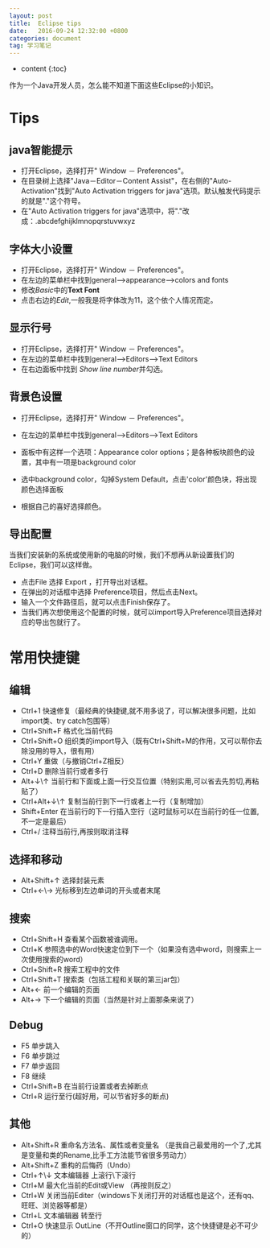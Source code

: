 ```yaml
---
layout: post
title:  Eclipse tips
date:   2016-09-24 12:32:00 +0800
categories: document
tag: 学习笔记
---
```


* content
{:toc}


作为一个Java开发人员，怎么能不知道下面这些Eclipse的小知识。


Tips
==
java智能提示 
---

- 打开Eclipse，选择打开" Window － Preferences"。
- 在目录树上选择"Java－Editor－Content Assist"，在右侧的"Auto-Activation"找到"Auto Activation triggers for java"选项。默认触发代码提示的就是"."这个符号。
- 在"Auto Activation triggers for java"选项中，将"."改成：.abcdefghijklmnopqrstuvwxyz
 

字体大小设置
----
- 打开Eclipse，选择打开" Window － Preferences"。
- 在左边的菜单栏中找到general-->appearance-->colors and fonts
- 修改*Basic*中的**Text Font**
- 点击右边的*Edit*,一般我是将字体改为11，这个依个人情况而定。

显示行号
--

- 打开Eclipse，选择打开" Window － Preferences"。
- 在左边的菜单栏中找到general-->Editors-->Text Editors
- 在右边面板中找到 *Show line number*并勾选。


背景色设置
---

- 打开Eclipse，选择打开" Window － Preferences"。
- 在左边的菜单栏中找到general-->Editors-->Text Editors

-  面板中有这样一个选项：Appearance color options；是各种板块颜色的设置，其中有一项是background color
-  选中background color，勾掉System Default，点击'color'颜色块，将出现颜色选择面板
-  根据自己的喜好选择颜色。

导出配置
---
当我们安装新的系统或使用新的电脑的时候，我们不想再从新设置我们的Eclipse，我们可以这样做。

- 点击File 选择 Export ，打开导出对话框。
- 在弹出的对话框中选择 Preference项目，然后点击Next。
- 输入一个文件路径后，就可以点击Finish保存了。
- 当我们再次想使用这个配置的时候，就可以import导入Preference项目选择对应的导出包就行了。


	
常用快捷键
==

编辑
--

- Ctrl+1 快速修复（最经典的快捷键,就不用多说了，可以解决很多问题，比如import类、try catch包围等）
- Ctrl+Shift+F 格式化当前代码
- Ctrl+Shift+O 组织类的import导入（既有Ctrl+Shift+M的作用，又可以帮你去除没用的导入，很有用）
- Ctrl+Y 重做（与撤销Ctrl+Z相反）
- Ctrl+D 删除当前行或者多行
- Alt+↓\↑ 当前行和下面或上面一行交互位置（特别实用,可以省去先剪切,再粘贴了）
- Ctrl+Alt+↓\↑ 复制当前行到下一行或者上一行（复制增加）
- Shift+Enter 在当前行的下一行插入空行（这时鼠标可以在当前行的任一位置,不一定是最后）
- Ctrl+/ 注释当前行,再按则取消注释

选择和移动
--

- Alt+Shift+↑ 选择封装元素
- Ctrl+←\→ 光标移到左边单词的开头或者末尾

搜索
--
- Ctrl+Shift+H  查看某个函数被谁调用。
- Ctrl+K 参照选中的Word快速定位到下一个（如果没有选中word，则搜索上一次使用搜索的word）
- Ctrl+Shift+R 搜索工程中的文件
- Ctrl+Shift+T 搜索类（包括工程和关联的第三jar包）
- Alt+← 前一个编辑的页面
- Alt+→ 下一个编辑的页面（当然是针对上面那条来说了）

Debug
--

- F5 单步跳入
- F6 单步跳过
- F7 单步返回
- F8 继续
- Ctrl+Shift+B 在当前行设置或者去掉断点
- Ctrl+R 运行至行(超好用，可以节省好多的断点)

其他
--

- Alt+Shift+R 重命名方法名、属性或者变量名 （是我自己最爱用的一个了,尤其是变量和类的Rename,比手工方法能节省很多劳动力）
- Alt+Shift+Z 重构的后悔药（Undo）
- Ctrl+↑\↓ 文本编辑器 上滚行\下滚行
- Ctrl+M 最大化当前的Edit或View （再按则反之）
- Ctrl+W 关闭当前Editer（windows下关闭打开的对话框也是这个，还有qq、旺旺、浏览器等都是）
- Ctrl+L 文本编辑器 转至行
- Ctrl+O 快速显示 OutLine（不开Outline窗口的同学，这个快捷键是必不可少的）

